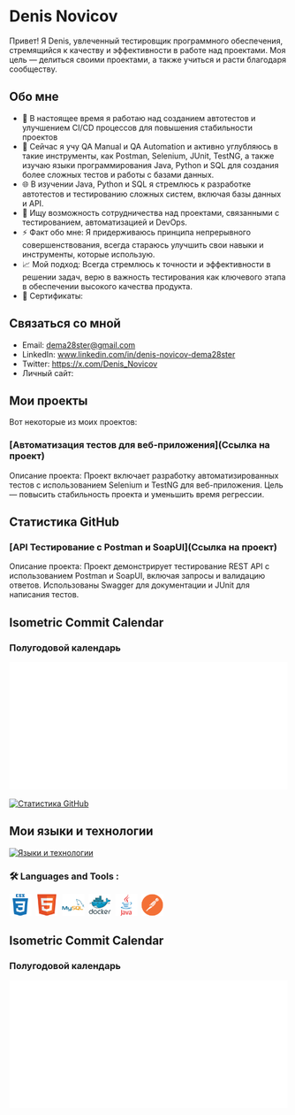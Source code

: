 # Denis Novicov

Привет! 
Я Denis, увлеченный тестировщик программного обеспечения, стремящийся к качеству и эффективности в работе над проектами.
Моя цель — делиться своими проектами, а также учиться и расти благодаря сообществу.

## Обо мне

- 🔭 В настоящее время я работаю над созданием автотестов и улучшением CI/CD процессов для повышения стабильности проектов
- 🌱 Сейчас я учу QA Manual и QA Automation и активно углубляюсь в такие инструменты, как Postman, Selenium, JUnit, TestNG, а также изучаю языки программирования Java, Python и SQL для создания более сложных тестов и работы с базами данных.
- 🌐 В изучении Java, Python и SQL я стремлюсь к разработке автотестов и тестированию сложных систем, включая базы данных и API.
- 👯 Ищу возможность сотрудничества над проектами, связанными с тестированием, автоматизацией и DevOps.
- ⚡ Факт обо мне: Я придерживаюсь принципа непрерывного совершенствования, всегда стараюсь улучшить свои навыки и инструменты, которые использую.
- 📈 Мой подход: Всегда стремлюсь к точности и эффективности в решении задач, верю в важность тестирования как ключевого этапа в обеспечении высокого качества продукта.
- 📜 Сертификаты: 
## Связаться со мной

- Email: dema28ster@gmail.com
- LinkedIn: www.linkedin.com/in/denis-novicov-dema28ster
- Twitter: https://x.com/Denis_Novicov
- Личный сайт: 

## Мои проекты

Вот некоторые из моих проектов:

### [Автоматизация тестов для веб-приложения](Ссылка на проект)

Описание проекта: Проект включает разработку автоматизированных тестов с использованием Selenium и TestNG для веб-приложения. Цель — повысить стабильность проекта и уменьшить время регрессии.
## Статистика GitHub

### [API Тестирование с Postman и SoapUI](Ссылка на проект)

Описание проекта: Проект демонстрирует тестирование REST API с использованием Postman и SoapUI, включая запросы и валидацию ответов. Использованы Swagger для документации и JUnit для написания тестов.
## Isometric Commit Calendar

### Полугодовой календарь
![Half-Year Calendar](./metrics.plugin.isocalendar.svg)

[![Статистика GitHub](https://github-readme-stats.vercel.app/api?username=dema28&show_icons=true&theme=radical)](https://github.com/dema28)

## Мои языки и технологии

[![Языки и технологии](https://github-readme-stats.vercel.app/api/top-langs/?username=dema28&layout=compact&theme=radical)](https://github.com/dema28)

### :hammer_and_wrench: Languages and Tools :

  <img src="https://github.com/devicons/devicon/blob/master/icons/css3/css3-plain-wordmark.svg"  title="CSS3" alt="CSS" width="40" height="40"/>&nbsp;
  <img src="https://github.com/devicons/devicon/blob/master/icons/html5/html5-original.svg" title="HTML5" alt="HTML" width="40" height="40"/>&nbsp;
  <img src="https://github.com/devicons/devicon/blob/master/icons/mysql/mysql-original-wordmark.svg" title="MySQL"  alt="MySQL" width="40" height="40"/>&nbsp;
  <img src="https://github.com/devicons/devicon/blob/d98a72cb9a6d8e543ddbddc32bac231572349e96/icons/docker/docker-original-wordmark.svg" title="docker" alt="docker" width="40" height="40"/>&nbsp;
  <img src="https://github.com/devicons/devicon/blob/d98a72cb9a6d8e543ddbddc32bac231572349e96/icons/java/java-original-wordmark.svg" title="java" alt="java" width="40" height="40"/>&nbsp;
 <img src="https://github.com/devicons/devicon/blob/master/icons/postman/postman-original.svg" title="postman" alt="postman" width="40" height="40"/>&nbsp;




 ## Isometric Commit Calendar

### Полугодовой календарь
![Half-Year Calendar](./metrics.plugin.isocalendar.svg)

<!-- ### Календарь за полный год -->
<!-- ![Full-Year Calendar](./metrics.plugin.isocalendar.fullyear.svg) -->

